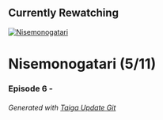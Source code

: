 ﻿
## Currently Rewatching

[![Nisemonogatari](https://s4.anilist.co/file/anilistcdn/media/anime/cover/medium/nx11597-ApDcMuPvRhgr.jpg)](https://anilist.co/anime/11597)

# Nisemonogatari (5/11)

### Episode 6 - 

###### *Generated with [Taiga Update Git](https://github.com/nike4613/taiga-update-git)*